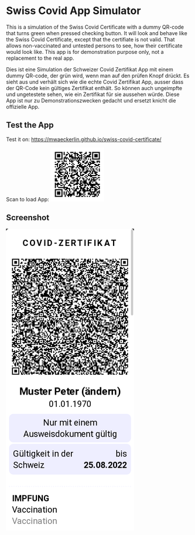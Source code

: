 # Swiss Covid App Simulator

This is a simulation of the Swiss Covid Certificate with a dummy QR-code that turns green when pressed checking button. It will look and behave like the Swiss Covid Certificate, except that the certifiate is not valid. That allows non-vaccinated and untested persons to see, how their certificate would look like. This app is for demonstration purpose only, not a replacement to the real app.

Dies ist eine Simulation der Schweizer Covid Zertifikat App mit einem dummy QR-code, der grün wird, wenn man auf den prüfen Knopf drückt. Es sieht aus und verhält sich wie die echte Covid Zertifikat App, ausser dass der QR-Code kein gültiges Zertifikat enthält. So können auch ungeimpfte und ungetestete sehen, wie ein Zertifikat für sie aussehen würde. Diese App ist nur zu Demonstrationszwecken gedacht und ersetzt knicht die offizielle App.

## Test the App

Test it on: https://mwaeckerlin.github.io/swiss-covid-certificate/

Scan to load App: 
![QR-Code](url.png)

## Screenshot

![Screenshot](screenshot.png)
